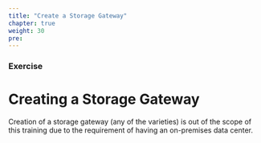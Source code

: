 ```yaml
---
title: "Create a Storage Gateway"
chapter: true
weight: 30
pre:
---
```


### Exercise

# Creating a Storage Gateway
Creation of a storage gateway (any of the varieties) is out of the scope of this training due to the requirement of having an on-premises data center.
